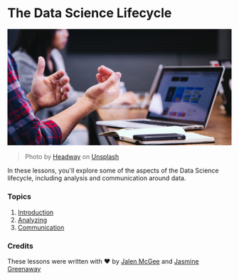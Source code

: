 # The Data Science Lifecycle

![communication](images/communication.jpg)
> Photo by <a href="https://unsplash.com/@headwayio?utm_source=unsplash&utm_medium=referral&utm_content=creditCopyText">Headway</a> on <a href="https://unsplash.com/s/photos/communication?utm_source=unsplash&utm_medium=referral&utm_content=creditCopyText">Unsplash</a>
  
In these lessons, you'll explore some of the aspects of the Data Science lifecycle, including analysis and communication around data.

### Topics

1. [Introduction](14-Introduction/README.md)
2. [Analyzing](15-analyzing/README.md)
3. [Communication](16-communication/README.md)

### Credits

These lessons were written with ❤️ by [Jalen McGee](https://twitter.com/JalenMCG) and [Jasmine Greenaway](https://twitter.com/paladique)

